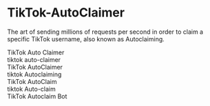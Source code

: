 # TikTok-AutoClaimer

The art of sending millions of requests per second in order to claim a specific TikTok username, also known as Autoclaiming.

TikTok Auto Claimer  
tiktok auto-claimer  
TikTok AutoClaimer  
tiktok Autoclaiming  
TikTok AutoClaim  
tiktok Auto-claim  
TikTok Autoclaim Bot  